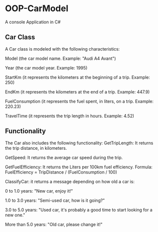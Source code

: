 # OOP-CarModel
A console Application in C#

## Car Class
A Car class is modeled with the following characteristics:

Model (the car model name. Example: "Audi A4 Avant")

Year (the car model year. Example: 1995)

StartKm (it represents the kilometers at the beginning of a trip. Example: 250)

EndKm (it represents the kilometers at the end of a trip. Example: 447.9)

FuelConsumption (it represents the fuel spent, in liters, on a trip. Example: 220.23)

TravelTime (it represents the trip length in hours. Example: 4.52)

## Functionality
The Car also includes the following functionality:
GetTripLength: It returns the trip distance, in kilometers.

GetSpeed: It returns the average car speed during the trip.

GetFuelEfficiency: It returns the Liters per 100km fuel efficiency. Formula: FuelEfficiency = TripDistance / (FuelConsumption / 100)

ClassifyCar: it returns a message depending on how old a car is:

0 to 1.0 years: "New car, enjoy it!"

1.0 to 3.0 years: "Semi-used car, how is it going?"

3.0 to 5.0 years: "Used car, it's probably a good time to start looking for a new one."

More than 5.0 years: "Old car, please change it!"
